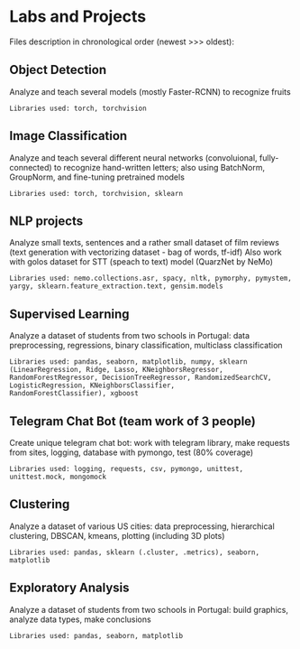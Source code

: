 # Labs and Projects
Files description in chronological order (newest >>> oldest):

## **Object Detection**

Analyze and teach several models (mostly Faster-RCNN) to recognize fruits

    Libraries used: torch, torchvision

## **Image Classification**

Analyze and teach several different neural networks (convoluional, fully-connected) to recognize hand-written letters; 
also using BatchNorm, GroupNorm, and fine-tuning pretrained models

    Libraries used: torch, torchvision, sklearn

## **NLP projects**

Analyze small texts, sentences and a rather small dataset of film reviews (text generation with vectorizing dataset - bag of words, tf-idf)
Also work with golos dataset for STT (speach to text) model (QuarzNet by NeMo)

    Libraries used: nemo.collections.asr, spacy, nltk, pymorphy, pymystem, yargy, sklearn.feature_extraction.text, gensim.models

## **Supervised Learning**

Analyze a dataset of students from two schools in Portugal: data preprocessing, regressions, binary classification, multiclass classification

    Libraries used: pandas, seaborn, matplotlib, numpy, sklearn (LinearRegression, Ridge, Lasso, KNeighborsRegressor, 
    RandomForestRegressor, DecisionTreeRegressor, RandomizedSearchCV, LogisticRegression, KNeighborsClassifier, 
    RandomForestClassifier), xgboost

## **Telegram Chat Bot (team work of 3 people)**

Create unique telegram chat bot: work with telegram library, make requests from sites, logging, database with pymongo, test (80% coverage)

    Libraries used: logging, requests, csv, pymongo, unittest, unittest.mock, mongomock

## **Clustering**

Analyze a dataset of various US cities: data preprocessing, hierarchical clustering, DBSCAN, kmeans, plotting (including 3D plots)

    Libraries used: pandas, sklearn (.cluster, .metrics), seaborn, matplotlib

## **Exploratory Analysis**

Analyze a dataset of students from two schools in Portugal: build graphics, analyze data types, make conclusions

    Libraries used: pandas, seaborn, matplotlib

